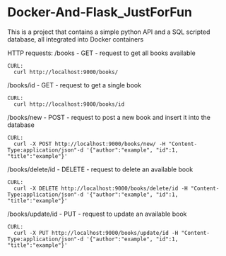 # Docker-And-Flask_JustForFun
This is a project that contains a simple python API and a SQL scripted database, all integrated into Docker containers

HTTP requests:
  /books
    - GET - request to get all books available

    CURL:
      curl http://localhost:9000/books/

  /books/id
    - GET - request to get a single book

    CURL:
      curl http://localhost:9000/books/id

  /books/new
    - POST - request to post a new book and insert it into the database

    CURL:
      curl -X POST http://localhost:9000/books/new/ -H "Content-Type:application/json"-d '{"author":"example", "id":1, "title":"example"}'

  /books/delete/id
    - DELETE - request to delete an available book

    CURL:
      curl -X DELETE http://localhost:9000/books/delete/id -H "Content-Type:application/json"-d '{"author":"example", "id":1, "title":"example"}'

  /books/update/id
    - PUT - request to update an available book
    
    CURL:
      curl -X PUT http://localhost:9000/books/update/id -H "Content-Type:application/json"-d '{"author":"example", "id":1, "title":"example"}'


